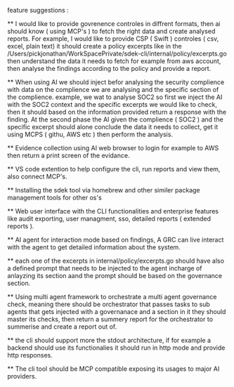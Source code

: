 feature suggestions :

** I would like to provide govrenence controles in diffrent formats, then ai should know ( using MCP's ) to fetch the right data and create analysed reports.
For example, I would like to provide CSP ( Swift ) controles ( csv, excel, plain text) it should create a policy excerpts like in the /Users/pickjonathan/WorkSpacePrivate/sdek-cli/internal/policy/excerpts.go then understand the data it needs to fetch for example from aws account, then analyse the findings according to the policy and provide a report.

** When using AI we should inject befor analysing the security complience with data on the complience we are analysing and the specific section of the complience.
example, we wat to analyse SOC2 so first we inject the AI with the SOC2 context and the specific excerpts we would like to check, then it should based on the information provided return a response with the finding.
At the second phase the AI given the complience ( SOC2 ) and the specific excerpt should alone conclude the data it needs to collect, get it using MCPS ( githu, AWS etc ) then perform the analysis.

** Evidence collection using AI web browser to login for example to AWS then return a print screen of the evidance.

** VS code extention to help configure the cli, run reports and view them, also connect MCP's.

** Installing the sdek tool via homebrew and other similer package management tools for other os's

** Web user interface with the CLI functionalities and enterprise features like audit exporting, user managment, sso, detailed reports ( extended reports ).

** AI agent for interaction mode based on findings, A GRC can live interact with the agent to get detailed information about the system.

** each one of the excerpts in internal/policy/excerpts.go should have also a defined prompt that needs to be injected to the agent incharge of anlayzing its section aand the prompt should be based on the governance section.

** Using multi agent framework to orchestrate a multi agent governance check, meaning there should be orchestrator that passes tasks to sub agents that gets injected with a governanace and a section in it they should master its checks, then return a summery report for the orchestrator to summerise and create a report out of.

** the cli should support more the stdout architecture, if for example a backend should use its functionalies it should run in http mode and provide http responses.

** The cli tool should be MCP compatible exposing its usages to major AI providers.